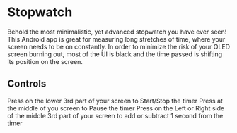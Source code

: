 # Stopwatch
Behold the most minimalistic, yet advanced stopwatch you have ever seen! This Android app is great for measuring long stretches of time, where your screen needs to be on constantly. In order to minimize the risk of your OLED screen burning out, most of the UI is black and the time passed is shifting its position on the screen.

## Controls
Press on the lower 3rd part of your screen to Start/Stop the timer
Press at the middle of you screen to Pause the timer
Press on the Left or Right side of the middle 3rd part of your screen to add or subtract 1 second from the timer
